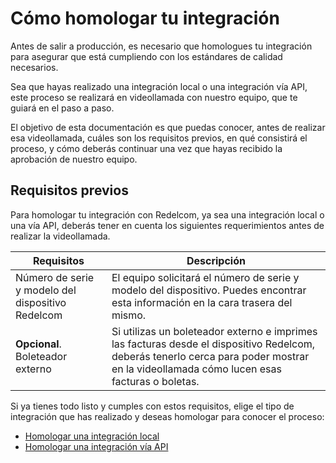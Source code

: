# Cómo homologar tu integración

Antes de salir a producción, es necesario que homologues tu integración para asegurar que está cumpliendo con los estándares de calidad necesarios. 

Sea que hayas realizado una integración local o una integración vía API, este proceso se realizará en videollamada con nuestro equipo, que te guiará en el paso a paso. 

El objetivo de esta documentación es que puedas conocer, antes de realizar esa videollamada, cuáles son los requisitos previos, en qué consistirá el proceso, y cómo deberás continuar una vez que hayas recibido la aprobación de nuestro equipo.

## Requisitos previos

Para homologar tu integración con Redelcom, ya sea una integración local o una vía API, deberás tener en cuenta los siguientes requerimientos antes de realizar la videollamada. 

| Requisitos | Descripción |
|---|---|
| Número de serie y modelo del dispositivo Redelcom | El equipo solicitará el número de serie y modelo del dispositivo. Puedes encontrar esta información en la cara trasera del mismo. |
| **Opcional**. Boleteador externo | Si utilizas un boleteador externo e imprimes las facturas desde el dispositivo Redelcom, deberás tenerlo cerca para poder mostrar en la videollamada cómo lucen esas facturas o boletas. |

Si ya tienes todo listo y cumples con estos requisitos, elige el tipo de integración que has realizado y deseas homologar para conocer el proceso:

 * [Homologar una integración local](/developers/es/docs/redelcom/how-tos/integration-homologation/local)
 * [Homologar una integración vía API](/developers/es/docs/redelcom/how-tos/integration-homologation/api)
